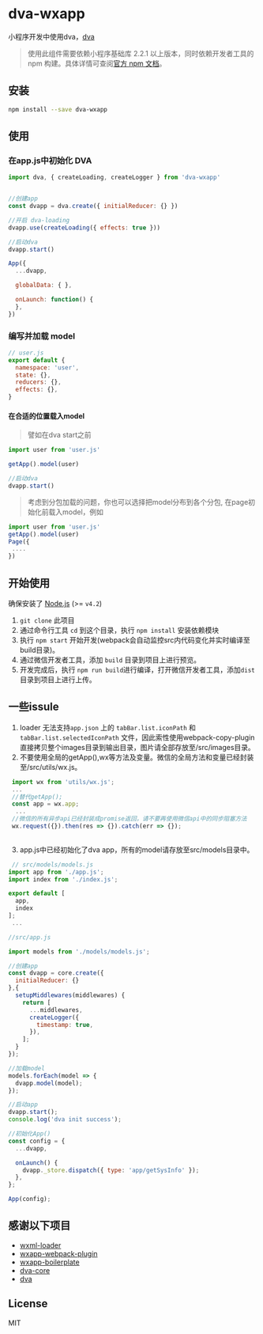 # dva-wxapp

小程序开发中使用dva，[dva](https://github.com/dvajs/dva)

> 使用此组件需要依赖小程序基础库 2.2.1 以上版本，同时依赖开发者工具的 npm 构建。具体详情可查阅[官方 npm 文档](https://developers.weixin.qq.com/miniprogram/dev/devtools/npm.html)。

## 安装

```bash
npm install --save dva-wxapp
```


## 使用

### 在app.js中初始化 DVA

```js
import dva, { createLoading, createLogger } from 'dva-wxapp'


//创建app
const dvapp = dva.create({ initialReducer: {} })

//开启 dva-loading
dvapp.use(createLoading({ effects: true }))

//启动dva
dvapp.start()

App({
  ...dvapp,

  globalData: { },

  onLaunch: function() {
  },
})

```

### 编写并加载 model

```js
// user.js
export default {
  namespace: 'user',
  state: {},
  reducers: {},
  effects: {},
}
```

#### 在合适的位置载入model

> 譬如在dva start之前
```js
import user from 'user.js'

getApp().model(user)

//启动dva
dvapp.start()
```

> 考虑到分包加载的问题，你也可以选择把model分布到各个分包, 在page初始化前载入model，例如
```js
import user from 'user.js'
getApp().model(user)
Page({
 ....
})
```





## 开始使用

确保安装了 [Node.js](https://nodejs.org/) (>= `v4.2`) 

1. `git clone` 此项目
2. 通过命令行工具 `cd` 到这个目录，执行 `npm install` 安装依赖模块
3. 执行 `npm start` 开始开发(webpack会自动监控src内代码变化并实时编译至build目录)。
4. 通过微信开发者工具，添加 `build` 目录到项目上进行预览。
5. 开发完成后，执行 `npm run build`进行编译，打开微信开发者工具，添加`dist`目录到项目上进行上传。


## 一些issule

1. loader 无法支持`app.json` 上的 `tabBar.list.iconPath` 和 `tabBar.list.selectedIconPath` 文件，因此索性使用webpack-copy-plugin直接拷贝整个images目录到输出目录，图片请全部存放至/src/images目录。
2. 不要使用全局的getApp(),wx等方法及变量。微信的全局方法和变量已经封装至/src/utils/wx.js。
```js
 import wx from 'utils/wx.js';
 ...
 //替代getApp();
 const app = wx.app; 
  ...
 //微信的所有异步api已经封装成promise返回，请不要再使用微信api中的同步阻塞方法
 wx.request({}).then(res => {}).catch(err => {});
 
```
3. app.js中已经初始化了dva app，所有的model请存放至src/models目录中。
```js
 // src/models/models.js
import app from './app.js';
import index from './index.js';

export default [
  app,
  index
];
 ...

```

```js
//src/app.js

import models from './models/models.js';

//创建app
const dvapp = core.create({
  initialReducer: {}
},{
  setupMiddlewares(middlewares) {
    return [
      ...middlewares,
      createLogger({
        timestamp: true,
      }),
    ];
  }
});

//加载model
models.forEach(model => {
  dvapp.model(model);
});

//启动app
dvapp.start();
console.log('dva init success');

//初始化App()
const config = {
  ...dvapp,

  onLaunch() {
    dvapp._store.dispatch({ type: 'app/getSysInfo' });
  },
};

App(config);
```

## 感谢以下项目

- [wxml-loader](https://github.com/Cap32/wxml-loader)
- [wxapp-webpack-plugin](https://github.com/Cap32/wxapp-webpack-plugin)
- [wxapp-boilerplate](https://github.com/cantonjs/wxapp-boilerplate)
- [dva-core](https://github.com/dvajs/dva-core)
- [dva](https://github.com/dvajs/dva)



## License

MIT
